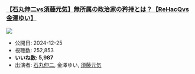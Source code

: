 ### [【石丸伸二vs須藤元気】無所属の政治家の矜持とは？【ReHacQvs金澤ゆい】](https://www.youtube.com/watch?v=1zW3p-fNKo0)
[![](https://img.youtube.com/vi/1zW3p-fNKo0/sddefault.jpg)](https://www.youtube.com/watch?v=1zW3p-fNKo0)
-   公開日: 2024-12-25
-   視聴数: 252,853
-   **いいね数: 5,987**
-   出演者: [石丸伸二](/rehacq_fan/people/石丸伸二 "wikilink"), 金澤ゆい, [須藤元気](/rehacq_fan/people/須藤元気 "wikilink")
